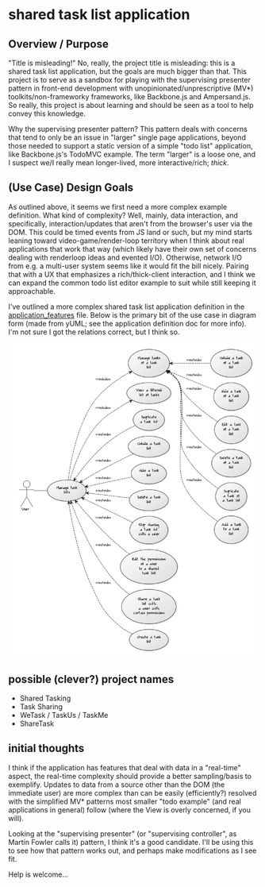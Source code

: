 shared task list application
========

Overview / Purpose
----
"Title is misleading!"  No, really, the project title is misleading: this is a shared task list application, but the
goals are much bigger than that.  This project is to serve as a sandbox for playing with the supervising presenter
pattern in front-end development with unopinionated/unprescriptive (MV*) toolkits/non-frameworky frameworks, like
Backbone.js and Ampersand.js.  So really, this project is about learning and should be seen as a tool to help convey
this knowledge.

Why the supervising presenter pattern?  This pattern deals with concerns that tend to only be an issue in "larger"
single page applications, beyond those needed to support a static version of a simple "todo list" application, like
Backbone.js's TodoMVC example.  The term "larger" is a loose one, and I suspect we/I really mean longer-lived, more
interactive/rich; *thick*.


(Use Case) Design Goals
----
As outlined above, it seems we first need a more complex example definition.  What kind of complexity?  Well, mainly,
data interaction, and specifically, interaction/updates that aren't from the browser's user via the DOM.  This could be
timed events from JS land or such, but my mind starts leaning toward video-game/render-loop territory when I think
about real applications that work that way (which likely have their own set of concerns dealing with renderloop ideas
and evented I/O).  Otherwise, network I/O from e.g. a multi-user system seems like it would fit the bill nicely.
Pairing that with a UX that emphasizes a rich/thick-client interaction, and I think we can expand the common todo list
editor example to suit while still keeping it approachable.

I've outlined a more complex shared task list application definition in the
[application_features](./application_features) file.  Below is the primary bit of the use case in diagram form (made
from yUML; see the application definition doc for more info).  I'm not sure I got the relations correct, but I think so.

![use_case_diagram.png](https://github.com/nmschulte/shared-todo/raw/master/use_case_diagram.png)


possible (clever?) project names
----

* Shared Tasking
* Task Sharing
* WeTask / TaskUs / TaskMe
* ShareTask


initial thoughts
----
I think if the application has features that deal with data in a "real-time" aspect, the real-time complexity should provide a
better sampling/basis to exemplify.  Updates to data from a source other than the DOM (the immediate user) are more
complex than can be easily (efficiently?) resolved with the simplified MV* patterns most smaller "todo example" (and
real applications in general) follow (where the View is overly concerned, if you will).

Looking at the "supervising presenter" (or "supervising controller", as Martin Fowler calls it) pattern, I think it's a
good candidate.  I'll be using this to see how that pattern works out, and perhaps make modifications as I see fit.

Help is welcome...
